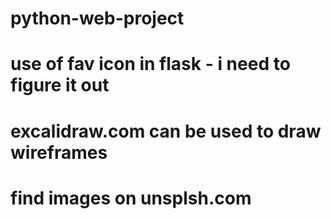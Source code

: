 # python-web-project
# use of fav icon in flask - i need to figure it out
# excalidraw.com can be used to draw wireframes
# find images on unsplsh.com